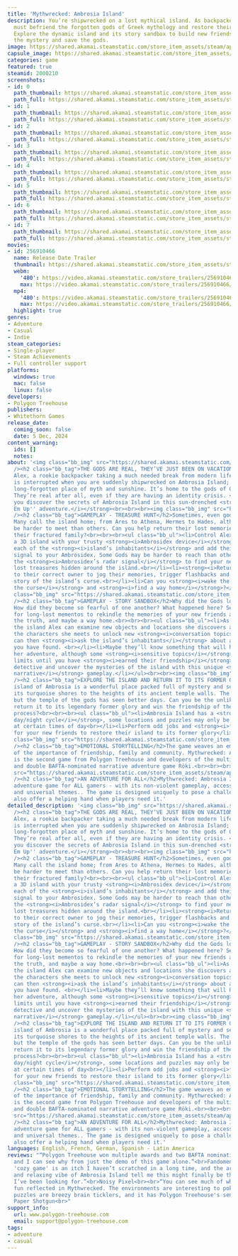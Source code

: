 ```yaml
---
title: 'Mythwrecked: Ambrosia Island'
description: You’re shipwrecked on a lost mythical island. As backpacker Alex, you
  must befriend the forgotten gods of Greek mythology and restore their memories.
  Explore the dynamic island and its story sandbox to build new friendships, solve
  the mystery and save the gods.
image: https://shared.akamai.steamstatic.com/store_item_assets/steam/apps/2000210/header.jpg?t=1731666938
capsule_image: https://shared.akamai.steamstatic.com/store_item_assets/steam/apps/2000210/capsule_231x87.jpg?t=1731666938
categories: game
featured: true
steamid: 2000210
screenshots:
- id: 0
  path_thumbnail: https://shared.akamai.steamstatic.com/store_item_assets/steam/apps/2000210/ss_12d009036530ff8ae754d46b051c060666391a46.600x338.jpg?t=1731666938
  path_full: https://shared.akamai.steamstatic.com/store_item_assets/steam/apps/2000210/ss_12d009036530ff8ae754d46b051c060666391a46.1920x1080.jpg?t=1731666938
- id: 1
  path_thumbnail: https://shared.akamai.steamstatic.com/store_item_assets/steam/apps/2000210/ss_ecbec5d478342e9565f8903d434aa7df311e0ce1.600x338.jpg?t=1731666938
  path_full: https://shared.akamai.steamstatic.com/store_item_assets/steam/apps/2000210/ss_ecbec5d478342e9565f8903d434aa7df311e0ce1.1920x1080.jpg?t=1731666938
- id: 2
  path_thumbnail: https://shared.akamai.steamstatic.com/store_item_assets/steam/apps/2000210/ss_09cd93e35aa426bc0e341448d63812ff8982883c.600x338.jpg?t=1731666938
  path_full: https://shared.akamai.steamstatic.com/store_item_assets/steam/apps/2000210/ss_09cd93e35aa426bc0e341448d63812ff8982883c.1920x1080.jpg?t=1731666938
- id: 3
  path_thumbnail: https://shared.akamai.steamstatic.com/store_item_assets/steam/apps/2000210/ss_7be0b3d2ab6a755d9f48f9f6f5556bcce78e8529.600x338.jpg?t=1731666938
  path_full: https://shared.akamai.steamstatic.com/store_item_assets/steam/apps/2000210/ss_7be0b3d2ab6a755d9f48f9f6f5556bcce78e8529.1920x1080.jpg?t=1731666938
- id: 4
  path_thumbnail: https://shared.akamai.steamstatic.com/store_item_assets/steam/apps/2000210/ss_a7d2063333e63b48f9c729b79e804bac7a2203c7.600x338.jpg?t=1731666938
  path_full: https://shared.akamai.steamstatic.com/store_item_assets/steam/apps/2000210/ss_a7d2063333e63b48f9c729b79e804bac7a2203c7.1920x1080.jpg?t=1731666938
- id: 5
  path_thumbnail: https://shared.akamai.steamstatic.com/store_item_assets/steam/apps/2000210/ss_81f49aee5154f6cd2a3ff9801e5fbb3610e55217.600x338.jpg?t=1731666938
  path_full: https://shared.akamai.steamstatic.com/store_item_assets/steam/apps/2000210/ss_81f49aee5154f6cd2a3ff9801e5fbb3610e55217.1920x1080.jpg?t=1731666938
- id: 6
  path_thumbnail: https://shared.akamai.steamstatic.com/store_item_assets/steam/apps/2000210/ss_ec17bb6d6bad74c7fae3c6def9f21f6d151e6e9a.600x338.jpg?t=1731666938
  path_full: https://shared.akamai.steamstatic.com/store_item_assets/steam/apps/2000210/ss_ec17bb6d6bad74c7fae3c6def9f21f6d151e6e9a.1920x1080.jpg?t=1731666938
- id: 7
  path_thumbnail: https://shared.akamai.steamstatic.com/store_item_assets/steam/apps/2000210/ss_62c094ca68cb8308db349deba51fa8a3666254a2.600x338.jpg?t=1731666938
  path_full: https://shared.akamai.steamstatic.com/store_item_assets/steam/apps/2000210/ss_62c094ca68cb8308db349deba51fa8a3666254a2.1920x1080.jpg?t=1731666938
movies:
- id: 256910466
  name: Release Date Trailer
  thumbnail: https://shared.akamai.steamstatic.com/store_item_assets/steam/apps/256910466/fcbf5e68a343f3319d78028eb4bebdb524d6e5ec/movie_600x337.jpg?t=1731666846
  webm:
    '480': https://video.akamai.steamstatic.com/store_trailers/256910466/movie480_vp9.webm?t=1731666846
    max: https://video.akamai.steamstatic.com/store_trailers/256910466/movie_max_vp9.webm?t=1731666846
  mp4:
    '480': https://video.akamai.steamstatic.com/store_trailers/256910466/movie480.mp4?t=1731666846
    max: https://video.akamai.steamstatic.com/store_trailers/256910466/movie_max.mp4?t=1731666846
  highlight: true
genres:
- Adventure
- Casual
- Indie
steam_categories:
- Single-player
- Steam Achievements
- Full controller support
platforms:
  windows: true
  mac: false
  linux: false
developers:
- Polygon Treehouse
publishers:
- Whitethorn Games
release_date:
  coming_soon: false
  date: 5 Dec, 2024
content_warning:
  ids: []
  notes:
about: '<img class="bb_img" src="https://shared.akamai.steamstatic.com/store_item_assets/steam/apps/2000210/extras/1_TheGodsAreReal.png?t=1731666938"
  /><h2 class="bb_tag">THE GODS ARE REAL, THEY’VE JUST BEEN ON VACATION</h2>You’re
  Alex, a rookie backpacker taking a much needed break from modern life. Your trip
  is interrupted when you are suddenly shipwrecked on Ambrosia Island; a beautiful
  long-forgotten place of myth and sunshine. It’s home to the gods of Greek mythology.
  They’re real after all, even if they are having an identity crisis. <br><br><br>Can
  you discover the secrets of Ambrosia Island in this sun-drenched <strong><i>''Friend
  Em Up'' adventure.</i></strong><br><br><br><img class="bb_img" src="https://shared.akamai.steamstatic.com/store_item_assets/steam/apps/2000210/extras/2_TreasureHunt.png?t=1731666938"
  /><h2 class="bb_tag">GAMEPLAY - TREASURE HUNT</h2>Sometimes, even gods need a friend.
  Many call the island home; from Ares to Athena, Hermes to Hades, although some may
  be harder to meet than others. Can you help return their lost memories and reconnect
  their fractured family?<br><br><br><ul class="bb_ul"><li>Control Alex to explore
  a 3D island with your trusty <strong><i>Ambrosidex device</i></strong> in hand.<br></li><li>Find
  each of the <strong><i>island’s inhabitants</i></strong> and add their personal
  signal to your Ambrosidex. Some Gods may be harder to reach than others!<br></li><li>Use
  the <strong><i>Ambrosidex’s radar signal</i></strong> to find your new friends''
  lost treasures hidden around the island.<br></li><li><strong><i>Return the mementos</i></strong>
  to their correct owner to jog their memories, trigger flashbacks and reveal the
  story of the island’s curse.<br></li><li>Can you <strong><i>wake the gods, lift
  the curse</i></strong> and <strong><i>find a way home</i></strong>?</li></ul><br><br><img
  class="bb_img" src="https://shared.akamai.steamstatic.com/store_item_assets/steam/apps/2000210/extras/3_StorySandbox.png?t=1731666938"
  /><h2 class="bb_tag">GAMEPLAY - STORY SANDBOX</h2>Why did the Gods lose their memories?
  How did they become so fearful of one another? What happened here? Search the island
  for long-lost mementos to rekindle the memories of your new friends and uncover
  the truth, and maybe a way home.<br><br><br><ul class="bb_ul"><li>As you explore
  the island Alex can examine new objects and locations she discovers and talk to
  the characters she meets to unlock new <strong><i>conversation topics</i></strong><br></li><li>You
  can then <strong><i>ask the island’s inhabitants</i></strong> about any new topics
  you have found. <br></li><li>Maybe they’ll know something that will help Alex on
  her adventure, although some <strong><i>sensitive topics</i></strong> may be off
  limits until you have <strong><i>earned their friendship</i></strong>.<br></li><li>Play
  detective and uncover the mysteries of the island with this unique <strong><i>non-linear
  narrative</i></strong> gameplay.</li></ul><br><br><img class="bb_img" src="https://shared.akamai.steamstatic.com/store_item_assets/steam/apps/2000210/extras/4_ExploreTheisland.png?t=1731666938"
  /><h2 class="bb_tag">EXPLORE THE ISLAND AND RETURN IT TO ITS FORMER GLORY</h2>The
  island of Ambrosia is a wonderful place packed full of mystery and secrets, from
  its turquoise shores to the heights of its ancient temple walls. The island is idyllic,
  but the temple of the gods has seen better days. Can you be the unlikely hero to
  return it to its legendary former glory and win the friendship of the gods in the
  process?<br><br><br><ul class="bb_ul"><li>Ambrosia Island has a <strong><i>dynamic
  day/night cycle</i></strong>, some locations and puzzles may only be accessible
  at certain times of day<br></li><li>Perform odd jobs and <strong><i>friendship favours</i></strong>
  for your new friends to restore their island to its former glory</li></ul><br><img
  class="bb_img" src="https://shared.akamai.steamstatic.com/store_item_assets/steam/apps/2000210/extras/5_EmotionalJourney.png?t=1731666938"
  /><h2 class="bb_tag">EMOTIONAL STORYTELLING</h2>The game weaves an emotional story
  of the importance of friendship, family and community. Mythwrecked: Ambrosia Island
  is the second game from Polygon Treehouse and developers of the multi-award winning
  and double BAFTA-nominated narrative adventure game Röki.<br><br><br><img class="bb_img"
  src="https://shared.akamai.steamstatic.com/store_item_assets/steam/apps/2000210/extras/6_AdventureForAll.png?t=1731666938"
  /><h2 class="bb_tag">AN ADVENTURE FOR ALL</h2>Mythwrecked: Ambrosia Island is an
  adventure game for ALL gamers - with its non-violent gameplay, accessible controls
  and universal themes.. The game is designed uniquely to pose a challenge, but to
  also offer a helping hand when players need it.'
detailed_description: '<img class="bb_img" src="https://shared.akamai.steamstatic.com/store_item_assets/steam/apps/2000210/extras/1_TheGodsAreReal.png?t=1731666938"
  /><h2 class="bb_tag">THE GODS ARE REAL, THEY’VE JUST BEEN ON VACATION</h2>You’re
  Alex, a rookie backpacker taking a much needed break from modern life. Your trip
  is interrupted when you are suddenly shipwrecked on Ambrosia Island; a beautiful
  long-forgotten place of myth and sunshine. It’s home to the gods of Greek mythology.
  They’re real after all, even if they are having an identity crisis. <br><br><br>Can
  you discover the secrets of Ambrosia Island in this sun-drenched <strong><i>''Friend
  Em Up'' adventure.</i></strong><br><br><br><img class="bb_img" src="https://shared.akamai.steamstatic.com/store_item_assets/steam/apps/2000210/extras/2_TreasureHunt.png?t=1731666938"
  /><h2 class="bb_tag">GAMEPLAY - TREASURE HUNT</h2>Sometimes, even gods need a friend.
  Many call the island home; from Ares to Athena, Hermes to Hades, although some may
  be harder to meet than others. Can you help return their lost memories and reconnect
  their fractured family?<br><br><br><ul class="bb_ul"><li>Control Alex to explore
  a 3D island with your trusty <strong><i>Ambrosidex device</i></strong> in hand.<br></li><li>Find
  each of the <strong><i>island’s inhabitants</i></strong> and add their personal
  signal to your Ambrosidex. Some Gods may be harder to reach than others!<br></li><li>Use
  the <strong><i>Ambrosidex’s radar signal</i></strong> to find your new friends''
  lost treasures hidden around the island.<br></li><li><strong><i>Return the mementos</i></strong>
  to their correct owner to jog their memories, trigger flashbacks and reveal the
  story of the island’s curse.<br></li><li>Can you <strong><i>wake the gods, lift
  the curse</i></strong> and <strong><i>find a way home</i></strong>?</li></ul><br><br><img
  class="bb_img" src="https://shared.akamai.steamstatic.com/store_item_assets/steam/apps/2000210/extras/3_StorySandbox.png?t=1731666938"
  /><h2 class="bb_tag">GAMEPLAY - STORY SANDBOX</h2>Why did the Gods lose their memories?
  How did they become so fearful of one another? What happened here? Search the island
  for long-lost mementos to rekindle the memories of your new friends and uncover
  the truth, and maybe a way home.<br><br><br><ul class="bb_ul"><li>As you explore
  the island Alex can examine new objects and locations she discovers and talk to
  the characters she meets to unlock new <strong><i>conversation topics</i></strong><br></li><li>You
  can then <strong><i>ask the island’s inhabitants</i></strong> about any new topics
  you have found. <br></li><li>Maybe they’ll know something that will help Alex on
  her adventure, although some <strong><i>sensitive topics</i></strong> may be off
  limits until you have <strong><i>earned their friendship</i></strong>.<br></li><li>Play
  detective and uncover the mysteries of the island with this unique <strong><i>non-linear
  narrative</i></strong> gameplay.</li></ul><br><br><img class="bb_img" src="https://shared.akamai.steamstatic.com/store_item_assets/steam/apps/2000210/extras/4_ExploreTheisland.png?t=1731666938"
  /><h2 class="bb_tag">EXPLORE THE ISLAND AND RETURN IT TO ITS FORMER GLORY</h2>The
  island of Ambrosia is a wonderful place packed full of mystery and secrets, from
  its turquoise shores to the heights of its ancient temple walls. The island is idyllic,
  but the temple of the gods has seen better days. Can you be the unlikely hero to
  return it to its legendary former glory and win the friendship of the gods in the
  process?<br><br><br><ul class="bb_ul"><li>Ambrosia Island has a <strong><i>dynamic
  day/night cycle</i></strong>, some locations and puzzles may only be accessible
  at certain times of day<br></li><li>Perform odd jobs and <strong><i>friendship favours</i></strong>
  for your new friends to restore their island to its former glory</li></ul><br><img
  class="bb_img" src="https://shared.akamai.steamstatic.com/store_item_assets/steam/apps/2000210/extras/5_EmotionalJourney.png?t=1731666938"
  /><h2 class="bb_tag">EMOTIONAL STORYTELLING</h2>The game weaves an emotional story
  of the importance of friendship, family and community. Mythwrecked: Ambrosia Island
  is the second game from Polygon Treehouse and developers of the multi-award winning
  and double BAFTA-nominated narrative adventure game Röki.<br><br><br><img class="bb_img"
  src="https://shared.akamai.steamstatic.com/store_item_assets/steam/apps/2000210/extras/6_AdventureForAll.png?t=1731666938"
  /><h2 class="bb_tag">AN ADVENTURE FOR ALL</h2>Mythwrecked: Ambrosia Island is an
  adventure game for ALL gamers - with its non-violent gameplay, accessible controls
  and universal themes.. The game is designed uniquely to pose a challenge, but to
  also offer a helping hand when players need it.'
languages: English, French, German, Spanish - Latin America
reviews: "“Polygon Treehouse won multiple awards and two BAFTA nominations for Röki
  and I can see why from just the demo of this game alone.”<br>Fandomentals<br><br>“The
  'cozy game' is an itch I haven’t scratched in a long time, and the art style, story,
  and relaxing vibe of Ambrosia Island tell me this might finally be the experience
  I’ve been looking for.”<br>Noisy Pixel<br><br>“You can see much of what made Roki
  fun reflected in Mythwrecked. The environments are interesting to poke around in,
  puzzles are breezy brain ticklers, and it has Polygon Treehouse's sense of humour.”<br>Rock
  Paper Shotgun<br>"
support_info:
  url: www.polygon-treehouse.com
  email: support@polygon-treehouse.com
tags:
- adventure
- casual
---
```



